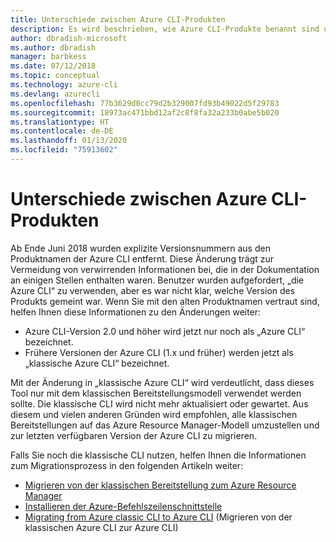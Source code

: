 ```yaml
---
title: Unterschiede zwischen Azure CLI-Produkten
description: Es wird beschrieben, wie Azure CLI-Produkte benannt sind und mit einer Version versehen und aktualisiert werden.
author: dbradish-microsoft
ms.author: dbradish
manager: barbkess
ms.date: 07/12/2018
ms.topic: conceptual
ms.technology: azure-cli
ms.devlang: azurecli
ms.openlocfilehash: 77b3629d0cc79d2b329007fd93b49022d5f29783
ms.sourcegitcommit: 18973ac471bbd12af2c8f8fa32a233b0abe5b020
ms.translationtype: HT
ms.contentlocale: de-DE
ms.lasthandoff: 01/13/2020
ms.locfileid: "75913602"
---
```

# <a name="differences-between-azure-cli-products"></a>Unterschiede zwischen Azure CLI-Produkten

Ab Ende Juni 2018 wurden explizite Versionsnummern aus den Produktnamen der Azure CLI entfernt. Diese Änderung trägt zur Vermeidung von verwirrenden Informationen bei, die in der Dokumentation an einigen Stellen enthalten waren. Benutzer wurden aufgefordert, „die Azure CLI“ zu verwenden, aber es war nicht klar, welche Version des Produkts gemeint war. Wenn Sie mit den alten Produktnamen vertraut sind, helfen Ihnen diese Informationen zu den Änderungen weiter:

* Azure CLI-Version 2.0 und höher wird jetzt nur noch als „Azure CLI“ bezeichnet.
* Frühere Versionen der Azure CLI (1.x und früher) werden jetzt als „klassische Azure CLI“ bezeichnet.

Mit der Änderung in „klassische Azure CLI“ wird verdeutlicht, dass dieses Tool nur mit dem klassischen Bereitstellungsmodell verwendet werden sollte. Die klassische CLI wird nicht mehr aktualisiert oder gewartet. Aus diesem und vielen anderen Gründen wird empfohlen, alle klassischen Bereitstellungen auf das Azure Resource Manager-Modell umzustellen und zur letzten verfügbaren Version der Azure CLI zu migrieren.

Falls Sie noch die klassische CLI nutzen, helfen Ihnen die Informationen zum Migrationsprozess in den folgenden Artikeln weiter:

* [Migrieren von der klassischen Bereitstellung zum Azure Resource Manager](/azure/virtual-machines/linux/migration-classic-resource-manager-overview)
* [Installieren der Azure-Befehlszeilenschnittstelle](install-azure-cli.md)
* [Migrating from Azure classic CLI to Azure CLI](https://github.com/Azure/azure-cli/blob/dev/doc/classic_cli_migration.md) (Migrieren von der klassischen Azure CLI zur Azure CLI)
